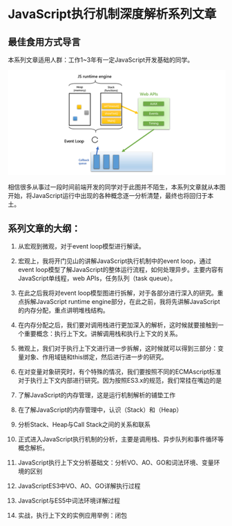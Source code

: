 # JavaScript执行机制深度解析系列文章

## 最佳食用方式导言

本系列文章适用人群：工作1~3年有一定JavaScript开发基础的同学。

![alt text](../_assets/20190527120759.png "JavaScript call stack ")

相信很多从事过一段时间前端开发的同学对于此图并不陌生，本系列文章就从本图开始，将JavaScript运行中出现的各种概念逐一分析清楚，最终也将回归于本土。

## 系列文章的大纲：

1. 从宏观到微观，对于event loop模型进行解读。
2. 宏观上，我将开门见山的讲解JavaScript执行机制中的event loop，通过event loop模型了解JavaScript的整体运行流程，如何处理异步。主要内容有JavaScript单线程，web APIs，任务队列（task queue）。
3. 在此之后我将对event loop模型图进行拆解，对于各部分进行深入的研究。重点拆解JavaScript runtime engine部分，在此之前，我将先讲解JavaScript的内存分配，重点讲明堆栈结构。
4. 在内存分配之后，我们要对调用栈进行更加深入的解析，这时候就要接触到一个重要概念：执行上下文。讲解调用栈和执行上下文的关系。
5. 微观上，我们对于执行上下文进行进一步拆解，这时候就可以得到三部分：变量对象、作用域链和this绑定，然后进行进一步的研究。
6. 在对变量对象研究时，有个特殊的情况，我们要按照不同的ECMAscript标准对于执行上下文内部进行研究。因为按照ES3.x的规范，我们常挂在嘴边的是




1. 了解JavaScript的内存管理，这是运行机制解析的铺垫工作
2. 在了解JavaScript的内存管理中，认识（Stack）和（Heap）
3. 分析Stack、Heap与Call Stack之间的关系和联系
4. 正式进入JavaScript执行机制的分析，主要是调用栈、异步队列和事件循环等概念解析。
5. JavaScript执行上下文分析基础文：分析VO、AO、GO和词法环境、变量环境的区别
6. JavaScriptES3中VO、AO、GO详解执行过程
7. JavaScript与ES5中词法环境详解过程
8. 实战，执行上下文的实例应用举例：闭包